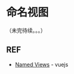 # 命名视图

（未完待续。。。）

## REF

- [Named Views][named] - vuejs

[named]: https://router.vuejs.org/en/essentials/named-views.html